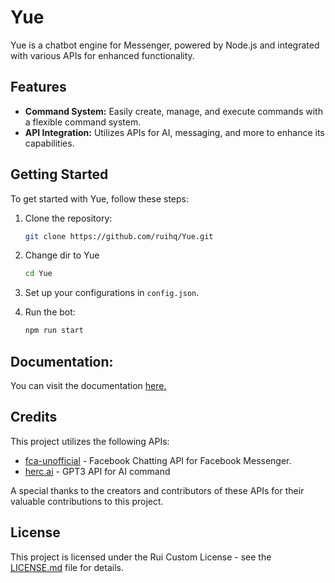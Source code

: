 # Yue

Yue is a chatbot engine for Messenger, powered by Node.js and integrated with various APIs for enhanced functionality.

## Features

- **Command System:** Easily create, manage, and execute commands with a flexible command system.
- **API Integration:** Utilizes APIs for AI, messaging, and more to enhance its capabilities.

## Getting Started

To get started with Yue, follow these steps:

1. Clone the repository:

   ```bash
   git clone https://github.com/ruihq/Yue.git
   ```

2. Change dir to Yue

   ```bash
   cd Yue
   ```

3. Set up your configurations in `config.json`.

4. Run the bot:
   ```bash
   npm run start
   ```

## Documentation:

You can visit the documentation <a href="DOCS.md">here.</a>

## Credits

This project utilizes the following APIs:

- [fca-unofficial](https://github.com/VangBanLaNhat/fca-unofficial) - Facebook Chatting API for Facebook Messenger.
- [herc.ai](https://github.com/Bes-js/herc.ai) - GPT3 API for AI command

A special thanks to the creators and contributors of these APIs for their valuable contributions to this project.

## License

This project is licensed under the Rui Custom License - see the [LICENSE.md](LICENSE.md) file for details.
